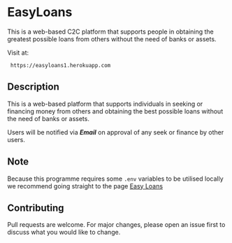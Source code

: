 
# EasyLoans

This is a web-based C2C platform that supports people in obtaining the greatest possible loans from others without the need of banks or assets.

Visit at:
   ```
    https://easyloans1.herokuapp.com
   ```

## Description

This is a web-based platform that supports individuals in seeking or financing money from others and obtaining the best possible loans without the need of banks or assets.

Users will be notified via ***Email*** on approval of any seek or finance by other users.

## Note
Because this programme requires some ```.env``` variables to be utilised locally we recommend going straight to the page [Easy Loans](https://easyloans1.herokuapp.com)


## Contributing
Pull requests are welcome. For major changes, please open an issue first to discuss what you would like to change.
